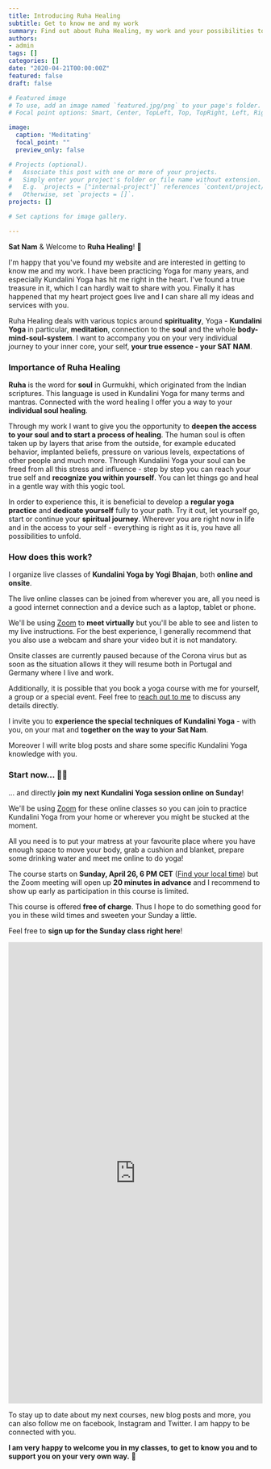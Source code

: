 ```yaml
---
title: Introducing Ruha Healing
subtitle: Get to know me and my work 
summary: Find out about Ruha Healing, my work and your possibilities to join Kundalini Yoga classes.
authors:
- admin
tags: []
categories: []
date: "2020-04-21T00:00:00Z"
featured: false
draft: false

# Featured image
# To use, add an image named `featured.jpg/png` to your page's folder.
# Focal point options: Smart, Center, TopLeft, Top, TopRight, Left, Right, BottomLeft, Bottom, BottomRight

image:
  caption: 'Meditating'
  focal_point: ""
  preview_only: false

# Projects (optional).
#   Associate this post with one or more of your projects.
#   Simply enter your project's folder or file name without extension.
#   E.g. `projects = ["internal-project"]` references `content/project/deep-learning/index.md`.
#   Otherwise, set `projects = []`.
projects: []

# Set captions for image gallery.

---
```


**Sat Nam** & Welcome to **Ruha Healing**! :pray:

I'm happy that you've found my website and are interested in getting to know me and my work. 
I have been practicing Yoga for many years, and especially Kundalini Yoga has hit me right in the heart. I've found a true treasure in it, which I can hardly wait to share with you. Finally it has happened that my heart project goes live and I can share all my ideas and services with you. 

Ruha Healing deals with various topics around **spirituality**, Yoga - **Kundalini Yoga** in particular, **meditation**, connection to the **soul** and the whole **body-mind-soul-system**. I want to accompany you on your very individual journey to your inner core, your self, **your true essence - your SAT NAM**. 

### Importance of Ruha Healing

**Ruha** is the word for **soul** in Gurmukhi, which originated from the Indian scriptures. This language is used in Kundalini Yoga for many terms and mantras. Connected with the word healing I offer you a way to your **individual soul healing**. 

Through my work I want to give you the opportunity to **deepen the access to your soul and to start a process of healing**. The human soul is often taken up by layers that arise from the outside, for example educated behavior, implanted beliefs, pressure on various levels, expectations of other people and much more. Through Kundalini Yoga your soul can be freed from all this stress and influence - step by step you can reach your true self and **recognize you within yourself**. You can let things go and heal in a gentle way with this yogic tool. 

In order to experience this, it is beneficial to develop a **regular yoga practice** and **dedicate yourself** fully to your path. Try it out, let yourself go, start or continue your **spiritual journey**. Wherever you are right now in life and in the access to your self - everything is right as it is, you have all possibilities to unfold. 

### How does this work?

I organize live classes of **Kundalini Yoga by Yogi Bhajan**, both **online and onsite**.

The live online classes can be joined from wherever you are, all you need is a good internet connection and a device such as a laptop, tablet or phone.

We'll be using [Zoom](https://zoom.us/) to **meet virtually** but you'll be able to see and listen to my live instructions. For the best experience, I generally recommend that you also use a webcam and share your video but it is not mandatory.

Onsite classes are currently paused because of the Corona virus but as soon as the situation allows it they will resume both in Portugal and Germany where I live and work.

Additionally, it is possible that you book a yoga course with me for yourself, a group or a special event. Feel free to [reach out to me](/#contact) to discuss any details directly.

I invite you to **experience the special techniques of Kundalini Yoga** - with you, on your mat and **together on the way to your Sat Nam**. 

Moreover I will write blog posts and share some specific Kundalini Yoga knowledge with you. 


### Start now... 🧘‍♀️

... and directly **join my next Kundalini Yoga session online on Sunday**! 

We'll be using [Zoom](https://zoom.us/) for these online classes so you can join to practice Kundalini Yoga from your home or wherever you might be stucked at the moment. 

All you need is to put your matress at your favourite place where you have enough space to move your body, grab a cushion and blanket, prepare some drinking water and meet me online to do yoga!

The course starts on **Sunday, April 26, 6 PM CET** ([Find your local time](https://savvytime.com/converter/germany-berlin-to-ca-san-francisco-ny-new-york-city-singapore-singapore/apr-26-2020/6pm)) but the Zoom meeting will open up **20 minutes in advance** and I recommend to show up early as participation in this course is limited.

This course is offered **free of charge**. Thus I hope to do something good for you in these wild times and sweeten your Sunday a little. 

Feel free to **sign up for the Sunday class right here**!

<iframe src="https://docs.google.com/forms/d/e/1FAIpQLSdTnjS-7jCCpNDa8fqbtLhQ0lp9MYRzGavpt-oIq_avyIRZpw/viewform?embedded=true" width="100%" height="915" frameborder="0" marginheight="0" marginwidth="0">Loading…</iframe>

To stay up to date about my next courses, new blog posts and more, you can also follow me on facebook, Instagram and Twitter. I am happy to be connected with you. 

**I am very happy to welcome you in my classes, to get to know you and to support you on your very own way.** 💚 
